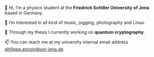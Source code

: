 👋 Hi, I’m a physics student at the **Friedrich Schiller University of Jena** based in Germany.

👀 I’m interested in all kind of music, jogging, photography and Linux.

🌱 Through my thesis I currently working on **quantum cryptography**.

<!-- 💥 I’m looking to collaborate on... -->
📫 You can reach me at my university internal email address [philippe.ancsin@uni-jena.de](mailto:philippe.ancsin@uni-jena.de).

<!---
philippe-ancsin/philippe-ancsin is a ✨ special ✨ repository because its `README.md` (this file) appears on your GitHub profile.
You can click the Preview link to take a look at your changes.
--->
